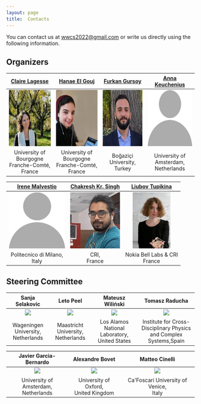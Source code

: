 ```yaml
---
layout: page
title:  Contacts
---
```



You can contact us at [wwcs2022@gmail.com](mailto:wwwcs2022@gmail.com) or write us directly using the following information.

## Organizers

|[Claire Lagesse](http://thema.univ-fcomte.fr/page_personnelle/clagesse)|[Hanae El Gouj](http://thema.univ-fcomte.fr/page_personnelle/hanae)|[Furkan Gursoy](https://furkangursoy.github.io)|[Anna Keuchenius](https://www.uva.nl/en/profile/k/e/a.keuchenius/a.keuchenius.html)|
|:-------------------------:|:-------------------------:|:-------------------------:|:-------------------------:|
|<img src="/assets/image/claire.jpg" height="150px"  />|<img src="/assets/image/hanae.jpg" height="150px"  />|<img src="/assets/image/furkan.png" height="150px"  />|<img src="/assets/image/blank.png" height="150px"  /> | 
|University of Bourgogne <br> Franche-Comté, France|University of Bourgogne <br> Franche-Comté, France|Boğaziçi University, <br> Turkey|University of Amsterdam, <br> Netherlands|

|[Irene Malvestio](https://www.som.polimi.it/people/malvestio-irene/)|[Chakresh Kr. Singh](https://chakreshiitgn.github.io/)|[Liubov Tupikina](https://sites.google.com/view/liubovkmatematike/)|
|:-------------------------:|:-------------------------:|:-------------------------:|
|<img src="/assets/image/blank.png" height="150px"  /> |<img src="/assets/image/chakresh.png" height="150px"  />|<img src="/assets/image/liubov.png" height="150px"  />|
|Politecnico di Milano, <br> Italy|CRI, <br> France|Nokia Bell Labs & CRI <br> France|

## Steering Committee

|Sanja Selakovic|Leto Peel|Mateusz Wiliński|Tomasz Raducha|
|:-------------------------:|:-------------------------:|:-------------------------:|:-------------------------:|
|<img src="/assets/image/sanja_150.jpg" height="150px" /> | <img src="/assets/image/leopen_150.jpg" height="150px" /> | <img src="/assets/image/mateusz_150.jpg" height="150px"  /> | <img src="/assets/image/tomasz.jpg" height="150px"  />|
|Wageningen University, <br> Netherlands|Maastricht University, <br> Netherlands|Los Alamos National Laboratory, <br> United States|Institute for Cross-Disciplinary Physics <br> and Complex Systems,Spain|

|Javier Garcia-Bernardo|Alexandre Bovet|Matteo Cinelli|
|:-------------------------:|:-------------------------:|:-------------------------:|
|<img src="/assets/image/javier_150.jpg" height="150px" /> | <img src="/assets/image/alex.jpg" height="150px"/> | <img src="/assets/image/matteo.jpg" height="150px"  />|
|University of Amsterdam, <br> Netherlands| University of Oxford, <br> United Kingdom|Ca'Foscari University of Venice, <br> Italy|
